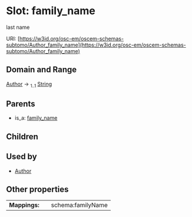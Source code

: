 
# Slot: family_name

last name

URI: [https://w3id.org/osc-em/oscem-schemas-subtomo/Author_family_name](https://w3id.org/osc-em/oscem-schemas-subtomo/Author_family_name)


## Domain and Range

[Author](Author.md) &#8594;  <sub>1..1</sub> [String](types/String.md)

## Parents

 *  is_a: [family_name](family_name.md)

## Children


## Used by

 * [Author](Author.md)

## Other properties

|  |  |  |
| --- | --- | --- |
| **Mappings:** | | schema:familyName |